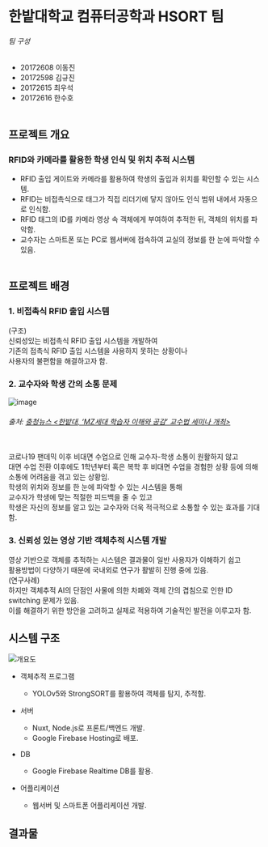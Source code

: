 # 한밭대학교 컴퓨터공학과 HSORT 팀

###### 팀 구성
- 20172608 이동진
- 20172598 김규진
- 20172615 최우석
- 20172616 한수호
<br><br>


## 프로젝트 개요
### RFID와 카메라를 활용한 학생 인식 및 위치 추적 시스템
- RFID 출입 게이트와 카메라를 활용하여 학생의 출입과 위치를 확인할 수 있는 시스템.
- RFID는 비접촉식으로 태그가 직접 리더기에 닿지 않아도 인식 범위 내에서 자동으로 인식함.
- RFID 태그의 ID를 카메라 영상 속 객체에게 부여하여 추적한 뒤, 객체의 위치를 파악함.
- 교수자는 스마트폰 또는 PC로 웹서버에 접속하여 교실의 정보를 한 눈에 파악할 수 있음.
<br><br>


## 프로젝트 배경

### 1. 비접촉식 RFID 출입 시스템
(구조)</br>
신뢰성있는 비접촉식 RFID 출입 시스템을 개발하여</br>
기존의 접촉식 RFID 출입 시스템을 사용하지 못하는 상황이나</br>
사용자의 불편함을 해결하고자 함.</br>

### 2. 교수자와 학생 간의 소통 문제
![image](https://user-images.githubusercontent.com/101806955/195013863-3e963c05-d372-4bee-bfac-11f783b680e6.png)
###### 출처: [충청뉴스 <한밭대, ‘MZ세대 학습자 이해와 공감’ 교수법 세미나 개최>](https://www.ccnnews.co.kr/news/articleView.html?idxno=258946)
</br>
코로나19 팬데믹 이후 비대면 수업으로 인해 교수자-학생 소통이 원활하지 않고</br>
대면 수업 전환 이후에도 1학년부터 혹은 복학 후 비대면 수업을 경험한 상황 등에 의해</br>
소통에 어려움을 겪고 있는 상황임.</br>
학생의 위치와 정보를 한 눈에 파악할 수 있는 시스템을 통해</br>
교수자가 학생에 맞는 적절한 피드백을 줄 수 있고</br>
학생은 자신의 정보를 알고 있는 교수자와 더욱 적극적으로 소통할 수 있는 효과를 기대함.</br>

### 3. 신뢰성 있는 영상 기반 객체추적 시스템 개발
영상 기반으로 객체를 추적하는 시스템은 결과물이 일반 사용자가 이해하기 쉽고</br>
활용방법이 다양하기 때문에 국내외로 연구가 활발히 진행 중에 있음.</br>
(연구사례)</br>
하지만 객체추적 AI의 단점인 사물에 의한 차폐와 객체 간의 겹침으로 인한 ID switching 문제가 있음.</br>
이를 해결하기 위한 방안을 고려하고 실제로 적용하여 기술적인 발전을 이루고자 함.</br>

## 시스템 구조
![개요도](https://user-images.githubusercontent.com/101806955/195017256-fce55de8-b5cc-4e4a-bef0-7676db793d5d.png)
<br>
* 객체추적 프로그램
  * YOLOv5와 StrongSORT를 활용하여 객체를 탐지, 추적함.

* 서버
  * Nuxt, Node.js로 프론트/백엔드 개발.
  * Google Firebase Hosting로 배포.

* DB
  * Google Firebase Realtime DB를 활용.

* 어플리케이션
  * 웹서버 및 스마트폰 어플리케이션 개발.



## 결과물

